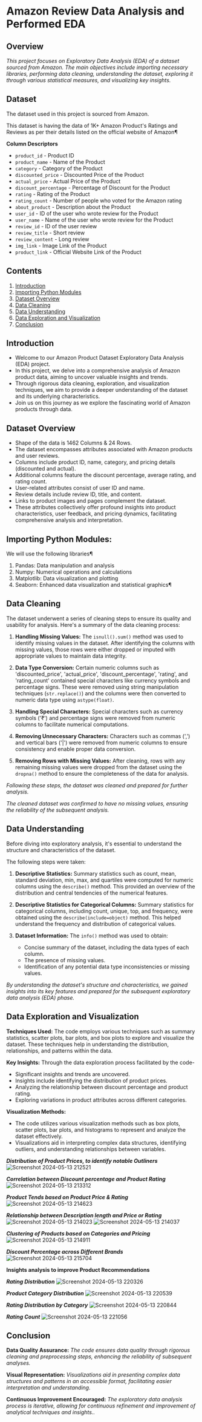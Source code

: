# Amazon Review Data Analysis and Performed EDA

## Overview
*This project focuses on Exploratory Data Analysis (EDA) of a dataset sourced from Amazon. The main objectives include importing necessary libraries, performing data cleaning, understanding the dataset, exploring it through various statistical measures, and visualizing key insights.*

## Dataset
The dataset used in this project is sourced from Amazon.

This dataset is having the data of 1K+ Amazon Product's Ratings and Reviews as per their details listed on the official website of Amazon¶

**Column Descriptors**
* `product_id` - Product ID
* `product_name` - Name of the Product
* `category` - Category of the Product
* `discounted_price` - Discounted Price of the Product
* `actual_price` - Actual Price of the Product
* `discount_percentage` - Percentage of Discount for the Product
* `rating` - Rating of the Product
* `rating_count` - Number of people who voted for the Amazon rating
* `about_product` - Description about the Product
* `user_id` - ID of the user who wrote review for the Product
* `user_name` - Name of the user who wrote review for the Product
* `review_id` - ID of the user review
* `review_title` - Short review
* `review_content` - Long review
* `img_link` - Image Link of the Product
* `product_link` - Official Website Link of the Product


## Contents
1. [Introduction](#introduction)
2. [Importing Python Modules](#importing-python-modules)
3. [Dataset Overview](#dataset-overview)
4. [Data Cleaning](#data-cleaning)
5. [Data Understanding](#data-understanding)
6. [Data Exploration and Visualization](#data-exploration-and-visualization)
7. [Conclusion](#conclusion)

## Introduction

- Welcome to our Amazon Product Dataset Exploratory Data Analysis (EDA) project.
- In this project, we delve into a comprehensive analysis of Amazon product data, aiming to uncover valuable insights and trends.
- Through rigorous data cleaning, exploration, and visualization techniques, we aim to provide a deeper understanding of the dataset and its underlying characteristics.
- Join us on this journey as we explore the fascinating world of Amazon products through data.


## Dataset Overview

* Shape of the data is 1462 Columns & 24 Rows.
* The dataset encompasses attributes associated with Amazon products and user reviews.
* Columns include product ID, name, category, and pricing details (discounted and actual).
* Additional columns feature the discount percentage, average rating, and rating count.
* User-related attributes consist of user ID and name.
* Review details include review ID, title, and content.
* Links to product images and pages complement the dataset.
* These attributes collectively offer profound insights into product characteristics, user feedback, and pricing dynamics, facilitating comprehensive analysis and interpretation.

## Importing Python Modules:
We will use the following libraries¶
1. Pandas: Data manipulation and analysis
2. Numpy: Numerical operations and calculations
3. Matplotlib: Data visualization and plotting
4. Seaborn: Enhanced data visualization and statistical graphics¶

## Data Cleaning  

The dataset underwent a series of cleaning steps to ensure its quality and usability for analysis. Here's a summary of the data cleaning process:

1. **Handling Missing Values:**
   The `isnull().sum()` method was used to identify missing values in the dataset. After identifying the columns with missing values, those rows were either dropped or imputed with appropriate values to maintain data integrity.

2. **Data Type Conversion:**
   Certain numeric columns such as 'discounted_price', 'actual_price', 'discount_percentage', 'rating', and 'rating_count' contained special characters like currency symbols and percentage signs. These were removed using string manipulation techniques (`str.replace()`) and the columns were then converted to numeric data type using `astype(float)`.

3. **Handling Special Characters:**
   Special characters such as currency symbols ('₹') and percentage signs were removed from numeric columns to facilitate numerical computations.

4. **Removing Unnecessary Characters:**
   Characters such as commas (',') and vertical bars ('|') were removed from numeric columns to ensure consistency and enable proper data conversion.

5. **Removing Rows with Missing Values:**
   After cleaning, rows with any remaining missing values were dropped from the dataset using the `dropna()` method to ensure the completeness of the data for analysis.

*Following these steps, the dataset was cleaned and prepared for further analysis.*

*The cleaned dataset was confirmed to have no missing values, ensuring the reliability of the subsequent analysis.*


## Data Understanding

Before diving into exploratory analysis, it's essential to understand the structure and characteristics of the dataset. 

The following steps were taken:

1. **Descriptive Statistics:**
   Summary statistics such as count, mean, standard deviation, min, max, and quartiles were computed for numeric columns using the `describe()` method. This provided an overview of the distribution and central tendencies of the numerical features.

2. **Descriptive Statistics for Categorical Columns:**
   Summary statistics for categorical columns, including count, unique, top, and frequency, were obtained using the `describe(include=object)` method. This helped understand the frequency and distribution of categorical values.

3. **Dataset Information:**
   The `info()` method was used to obtain:
   * Concise summary of the dataset, including the data types of each column. 
   * The presence of missing values. 
   * Identification of any potential data type inconsistencies or missing values.

*By understanding the dataset's structure and characteristics, we gained insights into its key features and prepared for the subsequent exploratory data analysis (EDA) phase.*


## Data Exploration and Visualization

**Techniques Used:**
The code employs various techniques such as summary statistics, scatter plots, bar plots, and box plots to explore and visualize the dataset. These techniques help in understanding the distribution, relationships, and patterns within the data.

**Key Insights:**
Through the data exploration process facilitated by the code-
* Significant insights and trends are uncovered.
* Insights include identifying the distribution of product prices.
* Analyzing the relationship between discount percentage and product rating.
* Exploring variations in product attributes across different categories.

**Visualization Methods:**
* The code utilizes various visualization methods such as box plots, scatter plots, bar plots, and histograms to represent and analyze the dataset effectively.
* Visualizations aid in interpreting complex data structures, identifying outliers, and understanding relationships between variables.



***Distribution of Product Prices, to identify notable Outliners***
![Screenshot 2024-05-13 212521](https://github.com/Riku1014/Amazon-Review-Data-EDA-Project-05/assets/164614767/621c37b7-fb95-4174-b46e-28cf1a82a57f)


***Correlation between Discount percentage and Product Rating***
![Screenshot 2024-05-13 213312](https://github.com/Riku1014/Amazon-Review-Data-EDA-Project-05/assets/164614767/4d81809d-6559-4753-9ab5-11e83c5c2c61)


***Product Tends based on Product Price & Rating***
![Screenshot 2024-05-13 214623](https://github.com/Riku1014/Amazon-Review-Data-EDA-Project-05/assets/164614767/2c739044-9c71-4811-a8b7-8bea10591a4d)


***Relationship between Description length and Price or Rating***
![Screenshot 2024-05-13 214023](https://github.com/Riku1014/Amazon-Review-Data-EDA-Project-05/assets/164614767/ca795ba2-9e4e-4398-aeac-149fa6af769a)
![Screenshot 2024-05-13 214037](https://github.com/Riku1014/Amazon-Review-Data-EDA-Project-05/assets/164614767/4a4a137c-bc17-4a38-bb4a-2043fc76874f)


***Clustering of Products based on Categories and Pricing***
![Screenshot 2024-05-13 214911](https://github.com/Riku1014/Amazon-Review-Data-EDA-Project-05/assets/164614767/825892f8-c9b5-4ab1-bcc1-9d9f950068c1)



***Discount Percentage across Different Brands***
![Screenshot 2024-05-13 215704](https://github.com/Riku1014/Amazon-Review-Data-EDA-Project-05/assets/164614767/d9a7fa3e-025b-4f18-b203-93b1fb64c7da)




**Insights analysis to improve Product Recommendations**


***Rating Distribution***
![Screenshot 2024-05-13 220326](https://github.com/Riku1014/Amazon-Review-Data-EDA-Project-05/assets/164614767/8607c0d1-5394-48b9-b7ab-aa336e53b578)


***Product Category Distribution***
![Screenshot 2024-05-13 220539](https://github.com/Riku1014/Amazon-Review-Data-EDA-Project-05/assets/164614767/582102b7-87a5-402a-8fde-79e11880c29f)


***Rating Distribution by Category***
![Screenshot 2024-05-13 220844](https://github.com/Riku1014/Amazon-Review-Data-EDA-Project-05/assets/164614767/e4f4d13b-f611-4df7-937a-7bb6f7215812)


***Rating Count***
![Screenshot 2024-05-13 221056](https://github.com/Riku1014/Amazon-Review-Data-EDA-Project-05/assets/164614767/f9c5709b-8d8d-4f17-a364-dc2c26d9de81)




## Conclusion
**Data Quality Assurance:**
*The code ensures data quality through rigorous cleaning and preprocessing steps, enhancing the reliability of subsequent analyses.*

**Visual Representation:**
*Visualizations aid in presenting complex data structures and patterns in an accessible format, facilitating easier interpretation and understanding.*

**Continuous Improvement Encouraged:**
*The exploratory data analysis process is iterative, allowing for continuous refinement and improvement of analytical techniques and insights..*

